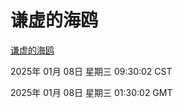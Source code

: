 # 谦虚的海鸥
[谦虚的海鸥](http://219.139.199.186:56308/qxdho/course/base/hotlink/index.php)

2025年 01月 08日 星期三 09:30:02 CST

2025年 01月 08日 星期三 01:30:02 GMT
